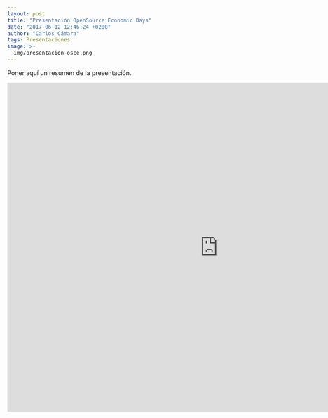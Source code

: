 ```yaml
---
layout: post
title: "Presentación OpenSource Economic Days"
date: "2017-06-12 12:46:24 +0200"
author: "Carlos Cámara"
tags: Presentaciones
image: >-
  img/presentacion-osce.png
---
```


Poner aquí un resumen de la presentación.

<iframe src="https://docs.google.com/presentation/d/e/2PACX-1vSeWW2cXoE--yisqqWLkCTFkypjOC5VLch8b7cJTy3me-xWN23yWMgnOuT2PJEqBXxi_wce4E9aTKKD/embed?start=false&loop=false&delayms=3000" frameborder="0" width="960" height="749" allowfullscreen="true" mozallowfullscreen="true" webkitallowfullscreen="true"></iframe>
